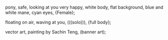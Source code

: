 pony, safe, looking at you very happy, white body, flat background, blue and white mane, cyan eyes, {Female};

floating on air, waving at you, (((solo))), {full body};

vector art, painting by Sachin Teng, (banner art);

